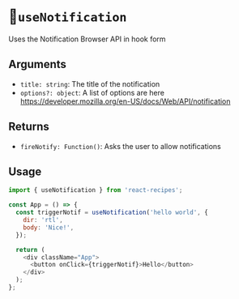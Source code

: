 # 🔔`useNotification`

Uses the Notification Browser API in hook form

## Arguments

- `title: string`: The title of the notification
- `options?: object`: A list of options are here https://developer.mozilla.org/en-US/docs/Web/API/notification

## Returns

- `fireNotify: Function()`: Asks the user to allow notifications

## Usage

```js
import { useNotification } from 'react-recipes';

const App = () => {
  const triggerNotif = useNotification('hello world', {
    dir: 'rtl',
    body: 'Nice!',
  });

  return (
    <div className="App">
      <button onClick={triggerNotif}>Hello</button>
    </div>
  );
};
```
